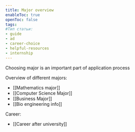 ```yaml
---
title: Major overview
enableToc: true
openToc: false
tags:
#Тип статьи:
- guide 
- ad
- career-choice
- helpful-resources
- internship 
---
```

Choosing major is an important part of application process

Overview of different majors:
- [[Mathematics major]]
- [[Computer Science Major]]
- [[Business Major]]
- [[Bio engineering info]]

Career:
- [[Career after university]]

<!-- Backlinks -->












